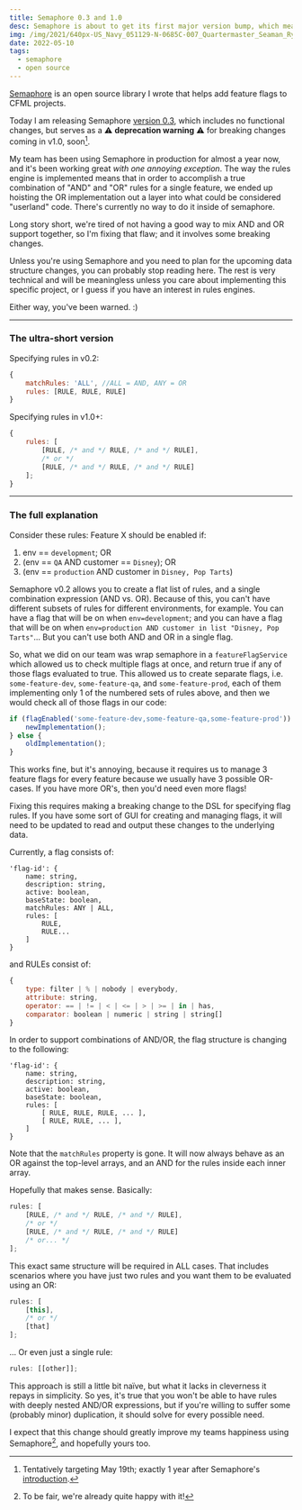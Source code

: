 ```yaml
---
title: Semaphore 0.3 and 1.0
desc: Semaphore is about to get its first major version bump, which means there's a breaking change. I wonder what it could be!
img: /img/2021/640px-US_Navy_051129-N-0685C-007_Quartermaster_Seaman_Ryan_Ruona_signals_with_semaphore_flags_during_a_replenishment_at_sea.jpg
date: 2022-05-10
tags:
  - semaphore
  - open source
---
```


[Semaphore](/blog/2021/introducing-semaphore/) is an open source library I wrote that helps add feature flags to CFML projects.

Today I am releasing Semaphore [version 0.3](https://github.com/atuttle/semaphore/releases/tag/v0.3.0), which includes no functional changes, but serves as a ⚠️ **deprecation warning** ⚠️ for breaking changes coming in v1.0, soon[^1].

My team has been using Semaphore in production for almost a year now, and it's been working great _with one annoying exception_. The way the rules engine is implemented means that in order to accomplish a true combination of "AND" and "OR" rules for a single feature, we ended up hoisting the OR implementation out a layer into what could be considered "userland" code. There's currently no way to do it inside of semaphore.

Long story short, we're tired of not having a good way to mix AND and OR support together, so I'm fixing that flaw; and it involves some breaking changes.

Unless you're using Semaphore and you need to plan for the upcoming data structure changes, you can probably stop reading here. The rest is very technical and will be meaningless unless you care about implementing this specific project, or I guess if you have an interest in rules engines.

Either way, you've been warned. :)

---

### The ultra-short version

Specifying rules in v0.2:

```js
{
	matchRules: 'ALL', //ALL = AND, ANY = OR
	rules: [RULE, RULE, RULE]
}
```

Specifying rules in v1.0+:

```js
{
	rules: [
		[RULE, /* and */ RULE, /* and */ RULE],
		/* or */
		[RULE, /* and */ RULE, /* and */ RULE]
	];
}
```

---

### The full explanation

Consider these rules: Feature X should be enabled if:

1. env == `development`; OR
1. (env == `QA` AND customer == `Disney`); OR
1. (env == `production` AND customer in `Disney, Pop Tarts`)

Semaphore v0.2 allows you to create a flat list of rules, and a single combination expression (AND vs. OR). Because of this, you can't have different subsets of rules for different environments, for example. You can have a flag that will be on when `env=development`; and you can have a flag that will be on when `env=production AND customer in list "Disney, Pop Tarts"`... But you can't use both AND and OR in a single flag.

So, what we did on our team was wrap semaphore in a `featureFlagService` which allowed us to check multiple flags at once, and return true if any of those flags evaluated to true. This allowed us to create separate flags, i.e. `some-feature-dev`, `some-feature-qa`, and `some-feature-prod`, each of them implementing only 1 of the numbered sets of rules above, and then we would check all of those flags in our code:

```js
if (flagEnabled('some-feature-dev,some-feature-qa,some-feature-prod')) {
	newImplementation();
} else {
	oldImplementation();
}
```

This works fine, but it's annoying, because it requires us to manage 3 feature flags for every feature because we usually have 3 possible OR-cases. If you have more OR's, then you'd need even more flags!

Fixing this requires making a breaking change to the DSL for specifying flag rules. If you have some sort of GUI for creating and managing flags, it will need to be updated to read and output these changes to the underlying data.

Currently, a flag consists of:

```js/5-9
'flag-id': {
	name: string,
	description: string,
	active: boolean,
	baseState: boolean,
	matchRules: ANY | ALL,
	rules: [
		RULE,
		RULE...
	]
}
```

and RULEs consist of:

```js
{
	type: filter | % | nobody | everybody,
	attribute: string,
	operator: == | != | < | <= | > | >= | in | has,
	comparator: boolean | numeric | string | string[]
}
```

In order to support combinations of AND/OR, the flag structure is changing to the following:

```js/5-8
'flag-id': {
	name: string,
	description: string,
	active: boolean,
	baseState: boolean,
	rules: [
		[ RULE, RULE, RULE, ... ],
		[ RULE, RULE, ... ],
	]
}
```

Note that the `matchRules` property is gone. It will now always behave as an OR against the top-level arrays, and an AND for the rules inside each inner array.

Hopefully that makes sense. Basically:

```js
rules: [
	[RULE, /* and */ RULE, /* and */ RULE],
	/* or */
	[RULE, /* and */ RULE, /* and */ RULE]
	/* or... */
];
```

This exact same structure will be required in ALL cases. That includes scenarios where you have just two rules and you want them to be evaluated using an OR:

```js
rules: [
	[this],
	/* or */
	[that]
];
```

... Or even just a single rule:

```js
rules: [[other]];
```

This approach is still a little bit naïve, but what it lacks in cleverness it repays in simplicity. So yes, it's true that you won't be able to have rules with deeply nested AND/OR expressions, but if you're willing to suffer some (probably minor) duplication, it should solve for every possible need.

I expect that this change should greatly improve my teams happiness using Semaphore[^2], and hopefully yours too.

[^1]: Tentatively targeting May 19th; exactly 1 year after Semaphore's [introduction](/blog/2021/introducing-semaphore/).
[^2]: To be fair, we're already quite happy with it!
